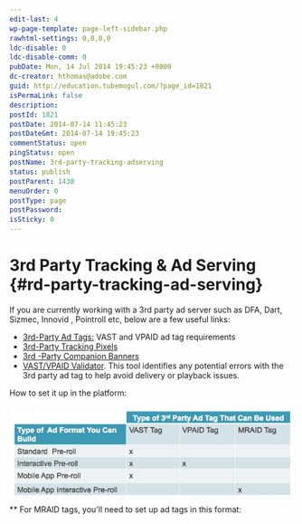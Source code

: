 ```yaml
---
edit-last: 4
wp-page-template: page-left-sidebar.php
rawhtml-settings: 0,0,0,0
ldc-disable: 0
ldc-disable-comm: 0
pubDate: Mon, 14 Jul 2014 19:45:23 +0000
dc-creator: hthomas@adobe.com
guid: http://education.tubemogul.com/?page_id=1821
isPermaLink: false
description: 
postId: 1821
postDate: 2014-07-14 11:45:23
postDateGmt: 2014-07-14 19:45:23
commentStatus: open
pingStatus: open
postName: 3rd-party-tracking-adserving
status: publish
postParent: 1430
menuOrder: 0
postType: page
postPassword: 
isSticky: 0
---
```


# 3rd Party Tracking & Ad Serving {#rd-party-tracking-ad-serving}

If you are currently working with a 3rd party ad server such as DFA, Dart, Sizmec, Innovid , Pointroll etc, below are a few useful links:

* [3rd-Party Ad Tags:](3rd-party-tracking-adserving/ad-tags.md) VAST and VPAID ad tag requirements
* [3rd-Party Tracking Pixels](3rd-party-tracking-adserving/tracking-pixels.md)
* [3rd -Party Companion Banners](3rd-party-tracking-adserving/companion-banner.md)
* [VAST/VPAID Validator](3rd-party-tracking-adserving/ad-tags/vastvpaid-validator.md). This tool identifies any potential errors with the 3rd party ad tag to help avoid delivery or playback issues.

How to set it up in the platform:

[ ![Adtags](assets/adtags.png)](assets/adtags.png)
&#42;&#42; For MRAID tags, you'll need to set up ad tags in this format: <script type="text/javascript" src="CLIENT MRAID TAG"></script> 